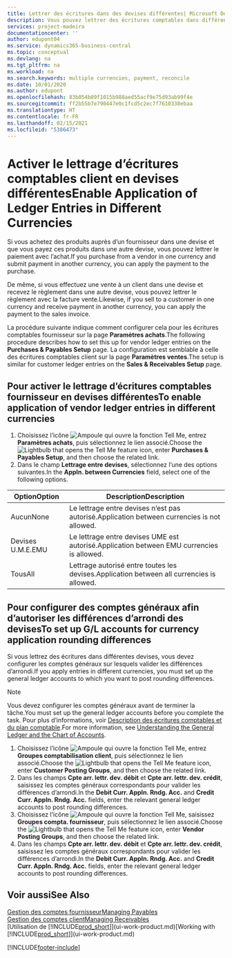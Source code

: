 ```yaml
---
title: Lettrer des écritures dans des devises différentes| Microsoft Docs
description: Vous pouvez lettrer des écritures comptables dans différentes devises si vous effectuez une vente à un client dans une devise et recevez le règlement dans une autre devise.
services: project-madeira
documentationcenter: ''
author: edupont04
ms.service: dynamics365-business-central
ms.topic: conceptual
ms.devlang: na
ms.tgt_pltfrm: na
ms.workload: na
ms.search.keywords: multiple currencies, payment, reconcile
ms.date: 10/01/2020
ms.author: edupont
ms.openlocfilehash: 83b054b09f1015b988aed55acf9e75d93ab99f4e
ms.sourcegitcommit: ff2b55b7e790447e0c1fcd5c2ec7f7610338ebaa
ms.translationtype: HT
ms.contentlocale: fr-FR
ms.lasthandoff: 02/15/2021
ms.locfileid: "5386473"
---
```

# <a name="enable-application-of-ledger-entries-in-different-currencies"></a><span data-ttu-id="86c26-103">Activer le lettrage d’écritures comptables client en devises différentes</span><span class="sxs-lookup"><span data-stu-id="86c26-103">Enable Application of Ledger Entries in Different Currencies</span></span>
<span data-ttu-id="86c26-104">Si vous achetez des produits auprès d’un fournisseur dans une devise et que vous payez ces produits dans une autre devise, vous pouvez lettrer le paiement avec l’achat.</span><span class="sxs-lookup"><span data-stu-id="86c26-104">If you purchase from a vendor in one currency and submit payment in another currency, you can apply the payment to the purchase.</span></span>

<span data-ttu-id="86c26-105">De même, si vous effectuez une vente à un client dans une devise et recevez le règlement dans une autre devise, vous pouvez lettrer le règlement avec la facture vente.</span><span class="sxs-lookup"><span data-stu-id="86c26-105">Likewise, if you sell to a customer in one currency and receive payment in another currency, you can apply the payment to the sales invoice.</span></span>

<span data-ttu-id="86c26-106">La procédure suivante indique comment configurer cela pour les écritures comptables fournisseur sur la page **Paramètres achats**.</span><span class="sxs-lookup"><span data-stu-id="86c26-106">The following procedure describes how to set this up for vendor ledger entries on the **Purchases & Payables Setup** page.</span></span> <span data-ttu-id="86c26-107">La configuration est semblable à celle des écritures comptables client sur la page **Paramètres ventes**.</span><span class="sxs-lookup"><span data-stu-id="86c26-107">The setup is similar for customer ledger entries on the **Sales & Receivables Setup** page.</span></span>

## <a name="to-enable-application-of-vendor-ledger-entries-in-different-currencies"></a><span data-ttu-id="86c26-108">Pour activer le lettrage d’écritures comptables fournisseur en devises différentes</span><span class="sxs-lookup"><span data-stu-id="86c26-108">To enable application of vendor ledger entries in different currencies</span></span>
1. <span data-ttu-id="86c26-109">Choisissez l’icône ![Ampoule qui ouvre la fonction Tell Me](media/ui-search/search_small.png "Dites-moi ce que vous voulez faire"), entrez **Paramètres achats**, puis sélectionnez le lien associé.</span><span class="sxs-lookup"><span data-stu-id="86c26-109">Choose the ![Lightbulb that opens the Tell Me feature](media/ui-search/search_small.png "Tell me what you want to do") icon, enter **Purchases & Payables Setup**, and then choose the related link.</span></span>
2. <span data-ttu-id="86c26-110">Dans le champ **Lettrage entre devises**, sélectionnez l’une des options suivantes.</span><span class="sxs-lookup"><span data-stu-id="86c26-110">In the **Appln. between Currencies** field, select one of the following options.</span></span>

| <span data-ttu-id="86c26-111">Option</span><span class="sxs-lookup"><span data-stu-id="86c26-111">Option</span></span> | <span data-ttu-id="86c26-112">Description</span><span class="sxs-lookup"><span data-stu-id="86c26-112">Description</span></span> |
| --- | --- |
| <span data-ttu-id="86c26-113">Aucun</span><span class="sxs-lookup"><span data-stu-id="86c26-113">None</span></span> |<span data-ttu-id="86c26-114">Le lettrage entre devises n’est pas autorisé.</span><span class="sxs-lookup"><span data-stu-id="86c26-114">Application between currencies is not allowed.</span></span> |
| <span data-ttu-id="86c26-115">Devises U.M.E.</span><span class="sxs-lookup"><span data-stu-id="86c26-115">EMU</span></span> |<span data-ttu-id="86c26-116">Le lettrage entre devises UME est autorisé.</span><span class="sxs-lookup"><span data-stu-id="86c26-116">Application between EMU currencies is allowed.</span></span> |
| <span data-ttu-id="86c26-117">Tous</span><span class="sxs-lookup"><span data-stu-id="86c26-117">All</span></span> |<span data-ttu-id="86c26-118">Lettrage autorisé entre toutes les devises.</span><span class="sxs-lookup"><span data-stu-id="86c26-118">Application between all currencies is allowed.</span></span> |

## <a name="to-set-up-gl-accounts-for-currency-application-rounding-differences"></a><span data-ttu-id="86c26-119">Pour configurer des comptes généraux afin d’autoriser les différences d’arrondi des devises</span><span class="sxs-lookup"><span data-stu-id="86c26-119">To set up G/L accounts for currency application rounding differences</span></span>  
<span data-ttu-id="86c26-120">Si vous lettrez des écritures dans différentes devises, vous devez configurer les comptes généraux sur lesquels valider les différences d’arrondi.</span><span class="sxs-lookup"><span data-stu-id="86c26-120">If you apply entries in different currencies, you must set up the general ledger accounts to which you want to post rounding differences.</span></span>  

> [!NOTE]  
>  <span data-ttu-id="86c26-121">Vous devez configurer les comptes généraux avant de terminer la tâche.</span><span class="sxs-lookup"><span data-stu-id="86c26-121">You must set up the general ledger accounts before you complete the task.</span></span> <span data-ttu-id="86c26-122">Pour plus d’informations, voir [Description des écritures comptables et du plan comptable](finance-general-ledger.md).</span><span class="sxs-lookup"><span data-stu-id="86c26-122">For more information, see [Understanding the General Ledger and the Chart of Accounts](finance-general-ledger.md).</span></span>

1. <span data-ttu-id="86c26-123">Choisissez l’icône ![Ampoule qui ouvre la fonction Tell Me](media/ui-search/search_small.png "Dites-moi ce que vous voulez faire"), entrez **Groupes comptabilisation client**, puis sélectionnez le lien associé.</span><span class="sxs-lookup"><span data-stu-id="86c26-123">Choose the ![Lightbulb that opens the Tell Me feature](media/ui-search/search_small.png "Tell me what you want to do") icon, enter **Customer Posting Groups**, and then choose the related link.</span></span>  
2. <span data-ttu-id="86c26-124">Dans les champs **Cpte arr. lettr. dev. débit** et **Cpte arr. lettr. dev. crédit**, saisissez les comptes généraux correspondants pour valider les différences d’arrondi.</span><span class="sxs-lookup"><span data-stu-id="86c26-124">In the **Debit Curr. Appln. Rndg. Acc.** and **Credit Curr. Appln. Rndg. Acc.** fields, enter the relevant general ledger accounts to post rounding differences.</span></span>  
3. <span data-ttu-id="86c26-125">Choisissez l’icône ![Ampoule qui ouvre la fonction Tell Me](media/ui-search/search_small.png "Dites-moi ce que vous voulez faire"), saisissez **Groupes compta. fournisseur**, puis sélectionnez le lien associé.</span><span class="sxs-lookup"><span data-stu-id="86c26-125">Choose the ![Lightbulb that opens the Tell Me feature](media/ui-search/search_small.png "Tell me what you want to do") icon, enter **Vendor Posting Groups**, and then choose the related link.</span></span>  
4. <span data-ttu-id="86c26-126">Dans les champs **Cpte arr. lettr. dev. débit** et **Cpte arr. lettr. dev. crédit**, saisissez les comptes généraux correspondants pour valider les différences d’arrondi.</span><span class="sxs-lookup"><span data-stu-id="86c26-126">In the **Debit Curr. Appln. Rndg. Acc.** and **Credit Curr. Appln. Rndg. Acc.** fields, enter the relevant general ledger accounts to post rounding differences.</span></span>  

## <a name="see-also"></a><span data-ttu-id="86c26-127">Voir aussi</span><span class="sxs-lookup"><span data-stu-id="86c26-127">See Also</span></span>
[<span data-ttu-id="86c26-128">Gestion des comptes fournisseur</span><span class="sxs-lookup"><span data-stu-id="86c26-128">Managing Payables</span></span>](payables-manage-payables.md)  
[<span data-ttu-id="86c26-129">Gestion des comptes client</span><span class="sxs-lookup"><span data-stu-id="86c26-129">Managing Receivables</span></span>](receivables-manage-receivables.md)  
<span data-ttu-id="86c26-130">[Utilisation de [!INCLUDE[prod_short](includes/prod_short.md)]](ui-work-product.md)</span><span class="sxs-lookup"><span data-stu-id="86c26-130">[Working with [!INCLUDE[prod_short](includes/prod_short.md)]](ui-work-product.md)</span></span>


[!INCLUDE[footer-include](includes/footer-banner.md)]